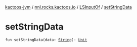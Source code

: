 [kactoos-jvm](../../index.md) / [nnl.rocks.kactoos.io](../index.md) / [LSInputOf](index.md) / [setStringData](./set-string-data.md)

# setStringData

`fun setStringData(data: `[`String`](https://kotlinlang.org/api/latest/jvm/stdlib/kotlin/-string/index.html)`): `[`Unit`](https://kotlinlang.org/api/latest/jvm/stdlib/kotlin/-unit/index.html)